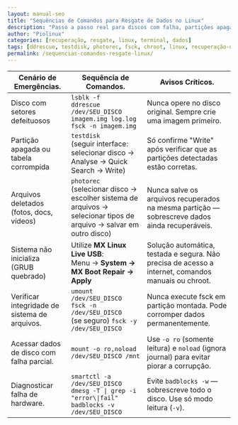 ```yaml
---
layout: manual-seo
title: "Sequências de Comandos para Resgate de Dados no Linux"
description: "Passo a passo real para discos com falha, partições apagadas, arquivos deletados e falhas de boot — com ddrescue, TestDisk, PhotoRec e mais."
author: "Piolinux"
categories: [recuperação, resgate, linux, terminal, dados]
tags: [ddrescue, testdisk, photorec, fsck, chroot, linux, recuperação-de-dados]
permalink: /sequencias-comandos-resgate-linux/
---
```





<section>

<div class="table-container">
  <table class="evergreen-table">
    <thead>
      <tr>
        <th>Cenário de Emergências.</th>
        <th>Sequência de Comandos.</th>
        <th>Avisos Críticos.</th>
      </tr>
    </thead>
    <tbody>
      <tr>
        <td data-label="Cenário de Emergência">Disco com setores defeituosos</td>
        <td data-label="Sequência de Comandos">
          <code>lsblk -f</code><br>
          <code>ddrescue /dev/SEU_DISCO imagem.img log.log</code><br>
          <code>fsck -n imagem.img</code>
        </td>
        <td data-label="Aviso Crítico">Nunca opere no disco original. Sempre crie uma imagem primeiro.</td>
      </tr>
      <tr>
        <td data-label="Cenário de Emergência">Partição apagada ou tabela corrompida</td>
        <td data-label="Sequência de Comandos">
          <code>testdisk</code><br>
          (seguir interface: selecionar disco → Analyse → Quick Search → Write)
        </td>
        <td data-label="Aviso Crítico">Só confirme "Write" após verificar que as partições detectadas estão corretas.</td>
      </tr>
   <tr>      
     <td data-label="Cenário de Emergência">Arquivos deletados (fotos, docs, vídeos)</td>
     <td data-label="Sequência de Comandos">
     <code>photorec</code><br>
      (selecionar disco → escolher sistema de arquivos → selecionar tipos de arquivo → salvar em outro disco)
      </td>
        <td data-label="Aviso Crítico">Nunca salve os arquivos recuperados na mesma partição — sobrescreve dados ainda recuperáveis.</td>
   </tr>
 <tr>
  <td data-label="Cenário de Emergência">Sistema não inicializa (GRUB quebrado)</td>
  <td data-label="Sequência de Comandos">
    Utilize <strong>MX Linux Live USB</strong>:<br>
    Menu → <strong>System → MX Boot Repair → Apply</strong>
  </td>
  <td data-label="Aviso Crítico">Solução automática, testada e segura. Não precisa de acesso a internet, comandos manuais ou chroot.</td>
</tr>
      <tr>
        <td data-label="Cenário de Emergência">Verificar integridade de sistema de arquivos.</td>
        <td data-label="Sequência de Comandos">
          <code>umount /dev/SEU_DISCO</code><br>
          <code>fsck -n /dev/SEU_DISCO</code><br>
          (se seguro) <code>fsck -y /dev/SEU_DISCO</code>
        </td>
        <td data-label="Aviso Crítico">Nunca execute fsck em partição montada. Pode corromper dados permanentemente.</td>
      </tr>
      <tr>
        <td data-label="Cenário de Emergência">Acessar dados de disco com falha parcial.</td>
        <td data-label="Sequência de Comandos">
          <code>mount -o ro,noload /dev/SEU_DISCO /mnt</code>
        </td>
        <td data-label="Aviso Crítico">Use <code>-o ro</code> (somente leitura) e <code>noload</code> (ignora journal) para evitar piorar a corrupção.</td>
      </tr>
      <tr>
        <td data-label="Cenário de Emergência">Diagnosticar falha de hardware.</td>
        <td data-label="Sequência de Comandos">
          <code>smartctl -a /dev/SEU_DISCO</code><br>
          <code>dmesg -T | grep -i "error\|fail"</code><br>
          <code>badblocks -v /dev/SEU_DISCO</code>
        </td>
        <td data-label="Aviso Crítico">Evite <code>badblocks -w</code> — sobrescreve todo o disco. Use só modo leitura (<code>-v</code>).</td>
      </tr>
    </tbody>
  </table>
</div>

</section>



